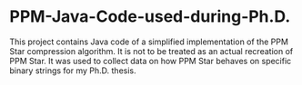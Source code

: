 # PPM-Java-Code-used-during-Ph.D.
This project contains Java code of a simplified implementation of the PPM Star compression algorithm.  It is not to be treated as an actual recreation of PPM Star. It was used to collect data on how PPM Star behaves on specific binary strings for my Ph.D. thesis.
